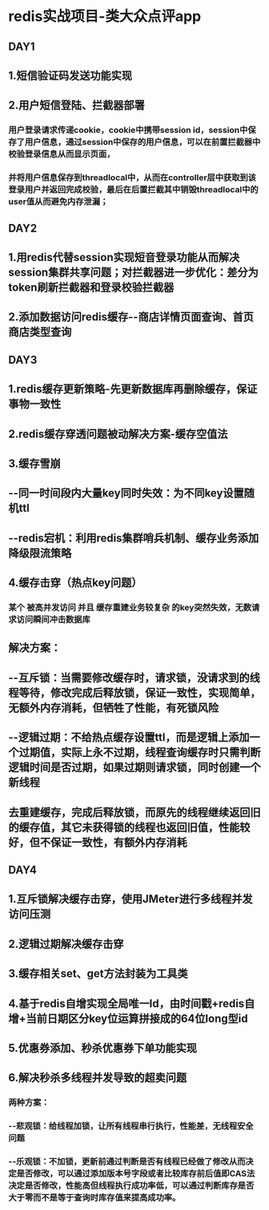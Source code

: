 # redis实战项目-类大众点评app
## DAY1
## 1.短信验证码发送功能实现
## 2.用户短信登陆、拦截器部署
### 用户登录请求传递cookie，cookie中携带session id，session中保存了用户信息，通过session中保存的用户信息，可以在前置拦截器中校验登录信息从而显示页面，
### 并将用户信息保存到threadlocal中，从而在controller层中获取到该登录用户并返回完成校验，最后在后置拦截其中销毁threadlocal中的user值从而避免内存泄漏；
## DAY2
## 1.用redis代替session实现短音登录功能从而解决session集群共享问题；对拦截器进一步优化：差分为token刷新拦截器和登录校验拦截器
## 2.添加数据访问redis缓存--商店详情页面查询、首页商店类型查询

## DAY3
## 1.redis缓存更新策略-先更新数据库再删除缓存，保证事物一致性
## 2.redis缓存穿透问题被动解决方案-缓存空值法
## 3.缓存雪崩
## --同一时间段内大量key同时失效：为不同key设置随机ttl
## --redis宕机：利用redis集群哨兵机制、缓存业务添加降级限流策略
## 4.缓存击穿（热点key问题）
### 某个 被高并发访问 并且 缓存重建业务较复杂 的key突然失效，无数请求访问瞬间冲击数据库
## 解决方案：
## --互斥锁：当需要修改缓存时，请求锁，没请求到的线程等待，修改完成后释放锁，保证一致性，实现简单，无额外内存消耗，但牺牲了性能，有死锁风险
## --逻辑过期：不给热点缓存设置ttl，而是逻辑上添加一个过期值，实际上永不过期，线程查询缓存时只需判断逻辑时间是否过期，如果过期则请求锁，同时创建一个新线程
## 去重建缓存，完成后释放锁，而原先的线程继续返回旧的缓存值，其它未获得锁的线程也返回旧值，性能较好，但不保证一致性，有额外内存消耗


## DAY4
## 1.互斥锁解决缓存击穿，使用JMeter进行多线程并发访问压测
## 2.逻辑过期解决缓存击穿
## 3.缓存相关set、get方法封装为工具类
## 4.基于redis自增实现全局唯一Id，由时间戳+redis自增+当前日期区分key位运算拼接成的64位long型id
## 5.优惠券添加、秒杀优惠券下单功能实现
## 6.解决秒杀多线程并发导致的超卖问题
### 两种方案：
### --悲观锁：给线程加锁，让所有线程串行执行，性能差，无线程安全问题
### --乐观锁：不加锁，更新前通过判断是否有线程已经做了修改从而决定是否修改，可以通过添加版本号字段或者比较库存前后值即CAS法决定是否修改，性能高但线程执行成功率低，可以通过判断库存是否大于零而不是等于查询时库存值来提高成功率。

